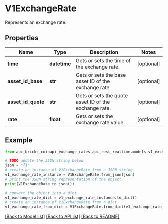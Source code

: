 # V1ExchangeRate

Represents an exchange rate.

## Properties

Name | Type | Description | Notes
------------ | ------------- | ------------- | -------------
**time** | **datetime** | Gets or sets the time of the exchange rate. | [optional] 
**asset_id_base** | **str** | Gets or sets the base asset ID of the exchange rate. | [optional] 
**asset_id_quote** | **str** | Gets or sets the quote asset ID of the exchange rate. | [optional] 
**rate** | **float** | Gets or sets the exchange rate value. | [optional] 

## Example

```python
from api_bricks_coinapi_exchange_rates_api_rest_realtime.models.v1_exchange_rate import V1ExchangeRate

# TODO update the JSON string below
json = "{}"
# create an instance of V1ExchangeRate from a JSON string
v1_exchange_rate_instance = V1ExchangeRate.from_json(json)
# print the JSON string representation of the object
print(V1ExchangeRate.to_json())

# convert the object into a dict
v1_exchange_rate_dict = v1_exchange_rate_instance.to_dict()
# create an instance of V1ExchangeRate from a dict
v1_exchange_rate_from_dict = V1ExchangeRate.from_dict(v1_exchange_rate_dict)
```
[[Back to Model list]](../README.md#documentation-for-models) [[Back to API list]](../README.md#documentation-for-api-endpoints) [[Back to README]](../README.md)


